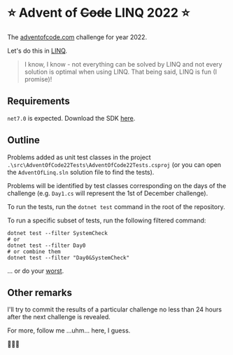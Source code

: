 # ⭐️ Advent of ~~Code~~ LINQ 2022 ⭐️

The [adventofcode.com](https://adventofcode.com/) challenge for year 2022.

Let's do this in [LINQ](https://learn.microsoft.com/en-us/dotnet/csharp/programming-guide/concepts/linq/).

> I know, I know - not everything can be solved by LINQ and not every solution is optimal when using LINQ. That being said, LINQ is fun (I promise)!

## Requirements

`net7.0` is expected. Download the SDK [here](https://dotnet.microsoft.com/en-us/download/dotnet/7.0).

## Outline

Problems added as unit test classes in the project `.\src\AdventOfCode22Tests\AdventOfCode22Tests.csproj` (or you can open the `AdventOfLinq.sln` solution file to find the tests).

Problems will be identified by test classes corresponding on the days of the challenge (e.g. `Day1.cs` will represent the 1st of December challenge).

To run the tests, run the `dotnet test` command in the root of the repository.

To run a specific subset of tests, run the following filtered command:

```pwsh
dotnet test --filter SystemCheck
# or
dotnet test --filter Day0
# or combine them
dotnet test --filter "Day0&SystemCheck"
```

... or do your [worst](https://github.com/Microsoft/vstest-docs/blob/main/docs/filter.md).

## Other remarks

I'll try to commit the results of a particular challenge no less than 24 hours after the next challenge is revealed.

For more, follow me ...uhm... here, I guess.

🎄🎄🎄
